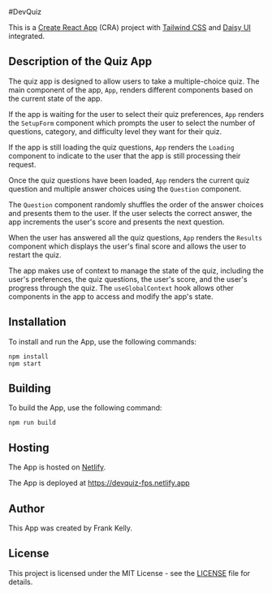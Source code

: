 #DevQuiz

This is a [Create React App](https://create-react-app.dev/) (CRA) project with [Tailwind CSS](https://tailwindcss.com/) and [Daisy UI](https://daisyui.com/) integrated.

## Description of the Quiz App

The quiz app is designed to allow users to take a multiple-choice quiz. The main component of the app, `App`, renders different components based on the current state of the app.

If the app is waiting for the user to select their quiz preferences, `App` renders the `SetupForm` component which prompts the user to select the number of questions, category, and difficulty level they want for their quiz.

If the app is still loading the quiz questions, `App` renders the `Loading` component to indicate to the user that the app is still processing their request.

Once the quiz questions have been loaded, `App` renders the current quiz question and multiple answer choices using the `Question` component.

The `Question` component randomly shuffles the order of the answer choices and presents them to the user. If the user selects the correct answer, the app increments the user's score and presents the next question.

When the user has answered all the quiz questions, `App` renders the `Results` component which displays the user's final score and allows the user to restart the quiz.

The app makes use of context to manage the state of the quiz, including the user's preferences, the quiz questions, the user's score, and the user's progress through the quiz. The `useGlobalContext` hook allows other components in the app to access and modify the app's state.

## Installation

To install and run the App, use the following commands:

```
npm install
npm start
```

## Building

To build the App, use the following command:

```
npm run build
```

## Hosting

The App is hosted on [Netlify](https://www.netlify.com/).

The App is deployed at https://devquiz-fps.netlify.app

## Author

This App was created by Frank Kelly.

## License

This project is licensed under the MIT License - see the [LICENSE](LICENSE) file for details.
